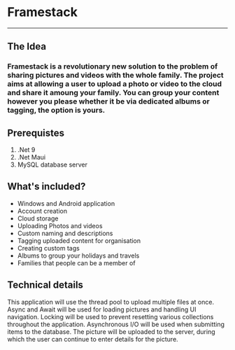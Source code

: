 # Framestack
---
## The Idea
### Framestack is a revolutionary new solution to the problem of sharing pictures and videos with the whole family. The project aims at allowing a user to upload a photo or video to the cloud and share it amoung your family. You can group your content however you please whether it be via dedicated albums or tagging, the option is yours.

## Prerequistes
<ol>
  <li>.Net 9</li>
  <li>.Net Maui</li>
  <li> MySQL database server</li>
</ol>


## What's included?
<ul> 
  <li> Windows and Android application </li>
  <li> Account creation </li>
  <li> Cloud storage </li>
  <li> Uploading Photos and videos </li>
  <li> Custom naming and descriptions </li>
  <li> Tagging uploaded content for organisation </li>
  <li> Creating custom tags</li>
  <li> Albums to group your holidays and travels </li>
  <li> Families that people can be a member of </li>
</ul>

## Technical details
This application will use the thread pool to upload multiple files at once.
Async and Await will be used for loading pictures and handling UI navigation.
Locking will be used to prevent resetting various collections throughout the application.
Asynchronous I/O will be used when submitting items to the database. The picture will be uploaded to the server, during which the user can continue to enter details for the picture.
